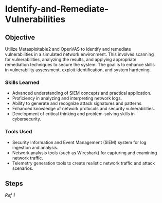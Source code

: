 # Identify-and-Remediate-Vulnerabilities

## Objective

Utilize Metasploitable2 and OpenVAS to identify and remediate vulnerabilities in a simulated network environment. This involves scanning for vulnerabilities, analyzing the results, and applying appropriate remediation techniques to secure the system. The goal is to enhance skills in vulnerability assessment, exploit identification, and system hardening.

### Skills Learned

- Advanced understanding of SIEM concepts and practical application.
- Proficiency in analyzing and interpreting network logs.
- Ability to generate and recognize attack signatures and patterns.
- Enhanced knowledge of network protocols and security vulnerabilities.
- Development of critical thinking and problem-solving skills in cybersecurity.

### Tools Used

- Security Information and Event Management (SIEM) system for log ingestion and analysis.
- Network analysis tools (such as Wireshark) for capturing and examining network traffic.
- Telemetry generation tools to create realistic network traffic and attack scenarios.

## Steps

*Ref 1*
